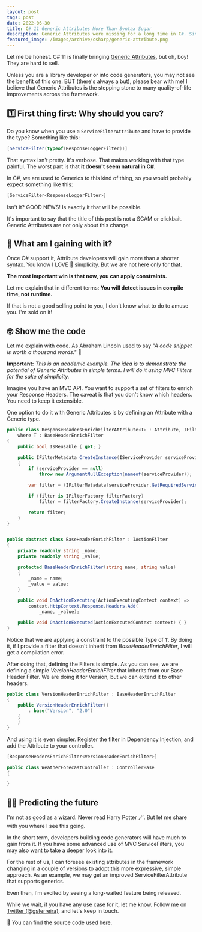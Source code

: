 ```yaml
---
layout: post
tags: post
date: 2022-06-30
title: C# 11 Generic Attributes More Than Syntax Sugar
description: Generic Attributes were missing for a long time in C#. Since they are arriving, let's see what that means.
featured_image: /images/archive/csharp/generic-attribute.png
---
```


Let me be honest. C# 11 is finally bringing [Generic Attributes](https://docs.microsoft.com/en-us/dotnet/csharp/whats-new/csharp-11#generic-attributes), but oh, boy! They are hard to sell.

Unless you are a library developer or into code generators, you may not see the benefit of this one. BUT (there's always a but), please bear with me! I believe that Generic Attributes is the stepping stone to many quality-of-life improvements across the framework.

## 1️⃣ First thing first: Why should you care?

Do you know when you use a `ServiceFilterAttribute` and have to provide the type? Something like this:

```csharp
[ServiceFilter(typeof(ResponseLoggerFilter))]
```

That syntax isn't pretty. It's verbose.
That makes working with that type painful. The worst part is that **it doesn't seem natural in C#**.

In C#, we are used to Generics to this kind of thing, so you would probably expect something like this:

```csharp
[ServiceFilter<ResponseLoggerFilter>]
```

Isn't it? GOOD NEWS! Is exactly it that will be possible.

It's important to say that the title of this post is not a SCAM or clickbait. Generic Attributes are not only about this change.

## 🤔 What am I gaining with it?

Once C# support it, Attribute developers will gain more than a shorter syntax. You know I LOVE 🥰 simplicity. But we are not here only for that.

**The most important win is that now, you can apply constraints.**

Let me explain that in different terms: **You will detect issues in compile time, not runtime.**

If that is not a good selling point to you, I don't know what to do to amuse you. I'm sold on it!

## 🤓 Show me the code

Let me explain with code. As Abraham Lincoln used to say _"A code snippet is worth a thousand words."_ 🤪

**Important:** _This is an academic example. The idea is to demonstrate the potential of Generic Attributes in simple terms. I will do it using MVC Filters for the sake of simplicity._

Imagine you have an MVC API. You want to support a set of filters to enrich your Response Headers.
The caveat is that you don't know which headers. You need to keep it extensible.

One option to do it with Generic Attributes is by defining an Attribute with a Generic type.

```csharp
public class ResponseHeadersEnrichFilterAttribute<T> : Attribute, IFilterFactory
    where T : BaseHeaderEnrichFilter
{
    public bool IsReusable { get; }

    public IFilterMetadata CreateInstance(IServiceProvider serviceProvider)
    {
        if (serviceProvider == null)
            throw new ArgumentNullException(nameof(serviceProvider));

        var filter = (IFilterMetadata)serviceProvider.GetRequiredService<T>();

        if (filter is IFilterFactory filterFactory)
            filter = filterFactory.CreateInstance(serviceProvider);

        return filter;
    }
}


public abstract class BaseHeaderEnrichFilter : IActionFilter
{
    private readonly string _name;
    private readonly string _value;

    protected BaseHeaderEnrichFilter(string name, string value)
    {
	    _name = name;
        _value = value;
    }

    public void OnActionExecuting(ActionExecutingContext context) =>
        context.HttpContext.Response.Headers.Add(
            _name, _value);

    public void OnActionExecuted(ActionExecutedContext context) { }
}

```

Notice that we are applying a constraint to the possible Type of `T`.
By doing it, if I provide a filter that doesn't inherit from _BaseHeaderEnrichFilter_, I will get a compilation error.

After doing that, defining the Filters is simple. As you can see, we are defining a simple _VersionHeaderEnrichFilter_ that inherits from our Base Header Filter. We are doing it for Version, but we can extend it to other headers.

```csharp
public class VersionHeaderEnrichFilter : BaseHeaderEnrichFilter
{
    public VersionHeaderEnrichFilter()
		: base("Version", "2.0")
    {
    }
}
```

And using it is even simpler. Register the filter in Dependency Injection, and add the Attribute to your controller.

```csharp
[ResponseHeadersEnrichFilter<VersionHeaderEnrichFilter>]

public class WeatherForecastController : ControllerBase
{

}
```

## 🧙‍♂️ Predicting the future

I'm not as good as a wizard. Never read Harry Potter 🪄.
But let me share with you where I see this going.

In the short term, developers building code generators will have much to gain from it. If you have some advanced use of MVC ServiceFilters, you may also want to take a deeper look into it.

For the rest of us, I can foresee existing attributes in the framework changing in a couple of versions to adopt this more expressive, simple approach. As an example, we may get an improved ServiceFilterAttribute that supports generics.

Even then, I'm excited by seeing a long-waited feature being released.

While we wait, if you have any use case for it, let me know. Follow me on [Twitter (@gsferreira)](https://twitter.com/gsferreira), and let's keep in touch.

🔗 You can find the source code used [here](https://github.com/gsferreira/dotnet-playground/tree/main/csharp/11/GenericAttributes).
